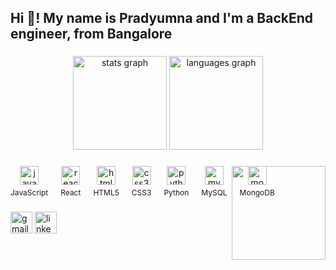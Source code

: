 <h2 align="left">Hi 👋! My name is Pradyumna and I'm a BackEnd engineer, from Bangalore</h2>

###

<div align="center">
  <img src="https://github-readme-stats.vercel.app/api?username=pradyumna-d&hide_title=false&hide_rank=false&show_icons=true&include_all_commits=true&count_private=true&disable_animations=false&theme=dracula&locale=en&hide_border=false" height="150" alt="stats graph"  />
  <img src="https://github-readme-stats.vercel.app/api/top-langs?username=pradyumna-d&locale=en&hide_title=false&layout=compact&card_width=320&langs_count=5&theme=dracula&hide_border=false" height="150" alt="languages graph"  />
</div>

###

<img align="right" height="150" src="https://i.imgflip.com/65efzo.gif"  />

###

<div align="left" style="display: flex; flex-wrap: nowrap; gap: 20px;">
  <div style="text-align: center;">
    <img src="https://cdn.jsdelivr.net/gh/devicons/devicon/icons/javascript/javascript-original.svg" height="30" alt="javascript logo"  />
    <p style="font-size: 12px; margin: 5px 0 0 0;">JavaScript</p>
  </div>
  <div style="text-align: center;">
    <img src="https://cdn.jsdelivr.net/gh/devicons/devicon/icons/react/react-original.svg" height="30" alt="react logo"  />
    <p style="font-size: 12px; margin: 5px 0 0 0;">React</p>
  </div>
  <div style="text-align: center;">
    <img src="https://cdn.jsdelivr.net/gh/devicons/devicon/icons/html5/html5-original.svg" height="30" alt="html5 logo"  />
    <p style="font-size: 12px; margin: 5px 0 0 0;">HTML5</p>
  </div>
  <div style="text-align: center;">
    <img src="https://cdn.jsdelivr.net/gh/devicons/devicon/icons/css3/css3-original.svg" height="30" alt="css3 logo"  />
    <p style="font-size: 12px; margin: 5px 0 0 0;">CSS3</p>
  </div>
  <div style="text-align: center;">
    <img src="https://cdn.jsdelivr.net/gh/devicons/devicon/icons/python/python-original.svg" height="30" alt="python logo"  />
    <p style="font-size: 12px; margin: 5px 0 0 0;">Python</p>
  </div>
  <div style="text-align: center;">
    <img src="https://cdn.jsdelivr.net/gh/devicons/devicon/icons/mysql/mysql-original.svg" height="30" alt="mysql logo"  />
    <p style="font-size: 12px; margin: 5px 0 0 0;">MySQL</p>
  </div>
  <div style="text-align: center;">
    <img src="https://cdn.jsdelivr.net/gh/devicons/devicon/icons/mongodb/mongodb-original.svg" height="30" alt="mongodb logo"  />
    <p style="font-size: 12px; margin: 5px 0 0 0;">MongoDB</p>
  </div>
</div>

###

<div align="left">
  <img src="https://img.shields.io/static/v1?message=Gmail&logo=gmail&label=&color=D14836&logoColor=white&labelColor=&style=for-the-badge" height="35" alt="gmail logo"  />
  <a href="https://www.linkedin.com/in/pradyumna-dronumraju/" target="_blank">
    <img src="https://img.shields.io/static/v1?message=LinkedIn&logo=linkedin&label=&color=0077B5&logoColor=white&labelColor=&style=for-the-badge" height="35" alt="linkedin logo"  />
  </a>
</div>

###

<br clear="both">
